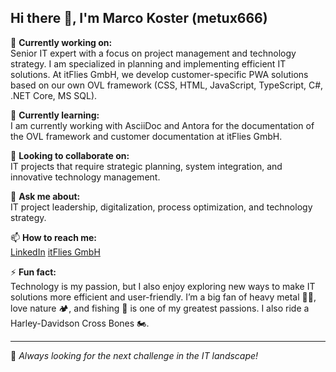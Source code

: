 ## Hi there 👋, I'm Marco Koster (metux666)

<!--
**metux666/metux666** is a ✨ _special_ ✨ repository because its `README.md` (this file) appears on your GitHub profile.
-->

🔭 **Currently working on:**  
Senior IT expert with a focus on project management and technology strategy. I am specialized in planning and implementing efficient IT solutions. At itFlies GmbH, we develop customer-specific PWA solutions based on our own OVL framework (CSS, HTML, JavaScript, TypeScript, C#, .NET Core, MS SQL).

🌱 **Currently learning:**  
I am currently working with AsciiDoc and Antora for the documentation of the OVL framework and customer documentation at itFlies GmbH.

👯 **Looking to collaborate on:**  
IT projects that require strategic planning, system integration, and innovative technology management.  

💬 **Ask me about:**  
IT project leadership, digitalization, process optimization, and technology strategy.  

📫 **How to reach me:**  
[LinkedIn](https://www.linkedin.com/in/marco-koster-7b418619/) 
[itFlies GmbH](https://www.itflies.ch/#contact) 

⚡ **Fun fact:**  
Technology is my passion, but I also enjoy exploring new ways to make IT solutions more efficient and user-friendly. I’m a big fan of heavy metal 🎸🤘, love nature 🏕️, and fishing 🎣 is one of my greatest passions. I also ride a Harley-Davidson Cross Bones 🏍️.

---

🚀 _Always looking for the next challenge in the IT landscape!_

